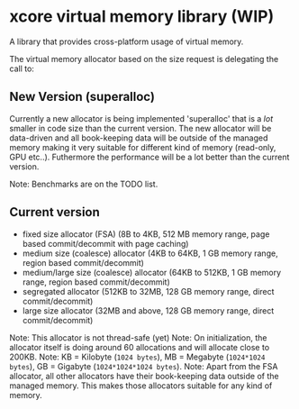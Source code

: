 # xcore virtual memory library (WIP)

A library that provides cross-platform usage of virtual memory.

The virtual memory allocator based on the size request is delegating the call to:

## New Version (superalloc)

Currently a new allocator is being implemented 'superalloc' that is a *lot* smaller in code size than the current version.
The new allocator will be data-driven and all book-keeping data will be outside of the managed memory making it very suitable for different kind of memory (read-only, GPU etc..). Futhermore the performance will be a lot better than the current version.

Note: Benchmarks are on the TODO list.

## Current version

- fixed size allocator (FSA) (8B to 4KB, 512 MB memory range, page based commit/decommit with page caching)
- medium size (coalesce) allocator (4KB to 64KB, 1 GB memory range, region based commit/decommit)
- medium/large size (coalesce) allocator (64KB to 512KB, 1 GB memory range, region based commit/decommit)
- segregated allocator (512KB to 32MB, 128 GB memory range, direct commit/decommit)
- large size allocator (32MB and above, 128 GB memory range, direct commit/decommit)

Note: This allocator is not thread-safe (yet)
Note: On initialization, the allocator itself is doing around 60 allocations and will allocate close to 200KB.
Note: KB = Kilobyte (``1024 bytes``), MB = Megabyte (``1024*1024 bytes``), GB = Gigabyte (``1024*1024*1024 bytes``).
Note: Apart from the FSA allocator, all other allocators have their book-keeping data outside of the managed memory.
      This makes those allocators suitable for any kind of memory.
